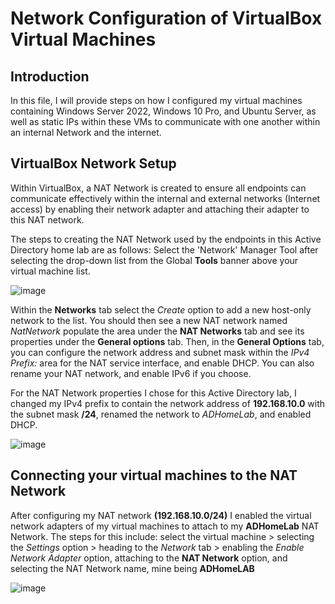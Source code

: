 # Network Configuration of VirtualBox Virtual Machines

 ## Introduction
In this file, I will provide steps on how I configured my virtual machines containing Windows Server 2022, Windows 10 Pro, and Ubuntu Server, as well as static IPs within these VMs to communicate with one another within an internal Network and the internet. 

## VirtualBox Network Setup
Within VirtualBox, a NAT Network is created to ensure all endpoints can communicate effectively within the internal and external networks (Internet access) by enabling their network adapter and attaching their adapter to this NAT network.

The steps to creating the NAT Network used by the endpoints in this Active Directory home lab are as follows: Select the 'Network' Manager Tool after selecting the drop-down list from the Global **Tools** banner above your virtual machine list.

![image](https://github.com/Chaac9/Active-Directory-and-Splunk-Server/assets/98796264/5fb22242-a5e4-4d04-b7f9-29e3b262d0e0)





Within the **Networks** tab select the *Create* option to add a new host-only network to the list. You should then see a new NAT network named *NatNetwork* populate the area under the **NAT Networks** tab and see its properties under the **General options** tab. Then, in the **General Options** tab, you can configure the network address and subnet mask within the *IPv4 Prefix:* area for the NAT service interface, and enable DHCP. You can also rename your NAT network, and enable IPv6 if you choose.

For the NAT Network properties I chose for this Active Directory lab, I changed my IPv4 prefix to contain the network address of **192.168.10.0** with the subnet mask **/24**, renamed the network to *ADHomeLab*, and enabled DHCP.

![image](https://github.com/Chaac9/Active-Directory-and-Splunk-Server/assets/98796264/88e765d8-46ef-4fc3-a28b-803ad2803dd1)

## Connecting your virtual machines to the NAT Network

After configuring my NAT network **(192.168.10.0/24)** I enabled the virtual network adapters of my virtual machines to attach to my **ADHomeLab** NAT Network.
The steps for this include: select  the virtual machine > selecting the *Settings* option > heading to the *Network* tab > enabling the *Enable Network Adapter* option, attaching to the **NAT Network** option, and selecting the NAT Network name, mine being **ADHomeLAB**

![image](https://github.com/Chaac9/Active-Directory-and-Splunk-Server/assets/98796264/b4ed1985-a640-4e72-9ea6-9c8bbdff9a9f)

